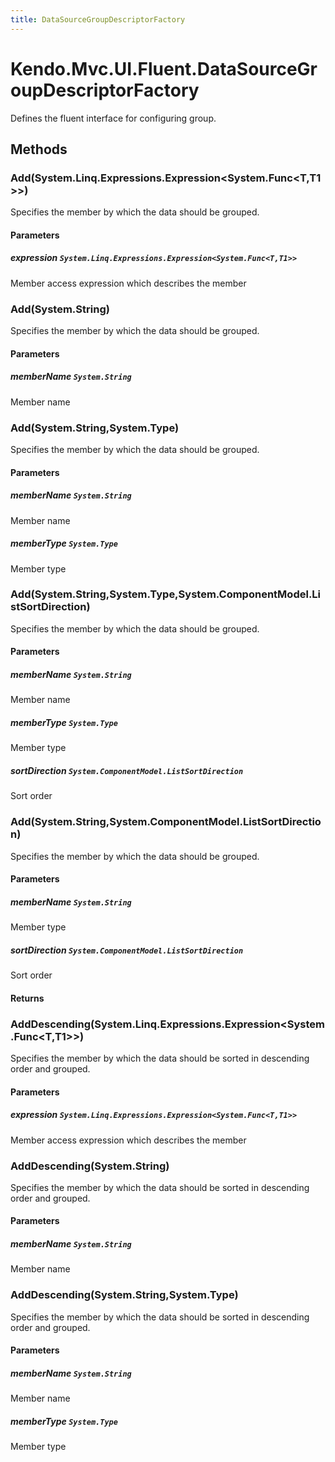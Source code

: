 ```yaml
---
title: DataSourceGroupDescriptorFactory
---
```


# Kendo.Mvc.UI.Fluent.DataSourceGroupDescriptorFactory
Defines the fluent interface for configuring group.




## Methods


### Add(System.Linq.Expressions.Expression\<System.Func\<T,T1\>\>)
Specifies the member by which the data should be grouped.


#### Parameters

##### expression `System.Linq.Expressions.Expression<System.Func<T,T1>>`
Member access expression which describes the member





### Add(System.String)
Specifies the member by which the data should be grouped.


#### Parameters

##### memberName `System.String`
Member name





### Add(System.String,System.Type)
Specifies the member by which the data should be grouped.


#### Parameters

##### memberName `System.String`
Member name

##### memberType `System.Type`
Member type





### Add(System.String,System.Type,System.ComponentModel.ListSortDirection)
Specifies the member by which the data should be grouped.


#### Parameters

##### memberName `System.String`
Member name

##### memberType `System.Type`
Member type

##### sortDirection `System.ComponentModel.ListSortDirection`
Sort order





### Add(System.String,System.ComponentModel.ListSortDirection)
Specifies the member by which the data should be grouped.


#### Parameters

##### memberName `System.String`
Member type

##### sortDirection `System.ComponentModel.ListSortDirection`
Sort order



#### Returns




### AddDescending(System.Linq.Expressions.Expression\<System.Func\<T,T1\>\>)
Specifies the member by which the data should be sorted in descending order and grouped.


#### Parameters

##### expression `System.Linq.Expressions.Expression<System.Func<T,T1>>`
Member access expression which describes the member





### AddDescending(System.String)
Specifies the member by which the data should be sorted in descending order and grouped.


#### Parameters

##### memberName `System.String`
Member name





### AddDescending(System.String,System.Type)
Specifies the member by which the data should be sorted in descending order and grouped.


#### Parameters

##### memberName `System.String`
Member name

##### memberType `System.Type`
Member type






